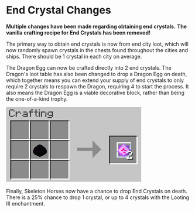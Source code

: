 # End Crystal Changes

**Multiple changes have been made regarding obtaining end crystals.**
**The vanilla crafting recipe for End Crystals has been removed!**

The primary way to obtain end crystals is now from end city loot, which will now randomly spawn crystals in the chests found throughout the cities and ships. There should be 1 crystal in each city on average.

The Dragon Egg can now be crafted directly into 2 end crystals. The Dragon's loot table has also been changed to drop a Dragon Egg on death, which together means you can extend your supply of end crystals to only require 2 crystals to respawn the Dragon, requiring 4 to start the process. It also means the Dragon Egg is a viable decorative block, rather than being the one-of-a-kind trophy.

![](https://github.com/crafting-for-christ/Documentation/blob/master/assets/img/smpdatapack/customcraftingrecipes/endcrystaldragonegg.png?raw=true)

Finally, Skeleton Horses now have a chance to drop End Crystals on death. There is a 25% chance to drop 1 crystal, or up to 4 crystals with the Looting III enchantment.
